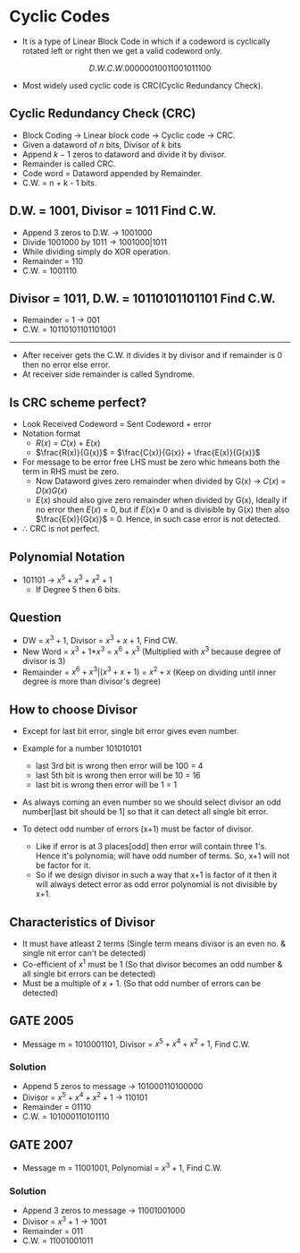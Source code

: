 # Cyclic Codes

- It is a type of Linear Block Code in which if a codeword is cyclically rotated left or right then we get a valid codeword only.

```math
D.W.   C.W.
 00    000
 01    001
 10    010
 11    100
```
- Most widely used cyclic code is CRC(Cyclic Redundancy Check).

## Cyclic Redundancy Check (CRC)

- Block Coding $\rightarrow$ Linear block code $\rightarrow$ Cyclic code $\rightarrow$ CRC.
- Given a dataword of $n$ bits, Divisor of $k$ bits
- Append $k-1$ zeros to dataword and divide it by divisor.
- Remainder is called CRC.
- Code word = Dataword appended by Remainder.
- C.W. = n + k - 1 bits.

## D.W. = 1001, Divisor = 1011 Find C.W.

- Append 3 zeros to D.W. $\rightarrow$ 1001000
- Divide 1001000 by 1011 $\rightarrow$ 1001000|1011
- While dividing simply do XOR operation.
- Remainder = 110
- C.W. = 1001110

## Divisor = 1011, D.W. = 10110101101101 Find C.W.

- Remainder = 1 $\rightarrow$ 001
- C.W. = 10110101101101001

---
- After receiver gets the C.W. it divides it by divisor and if remainder is 0 then no error else error.
- At receiver side remainder is called Syndrome.

## Is CRC scheme perfect?
- Look Received Codeword = Sent Codeword + error
- Notation format
  - $R(x)$ = $C(x)$ + $E(x)$
  - $\frac{R(x)}{G(x)}$ = $\frac{C(x)}{G(x)} + \frac{E(x)}{G(x)}$
- For message to be error free LHS must be zero whic hmeans both the term in RHS must be zero.
  - Now Dataword gives zero remainder when divided by G(x) $\rightarrow$ $C(x)$ = $D(x)G(x)$
  - $E(x)$ should also give zero remainder when divided by G(x), Ideally if no error then $E(x)$ = 0, but if $E(x) \neq$ 0 and is divisible by G(x) then also $\frac{E(x)}{G(x)}$ = 0. Hence, in such case error is not detected.
- $\therefore$ CRC is not perfect.

## Polynomial Notation

- 101101 $\rightarrow$ $x^5 + x^3 + x^2 + 1$
  - If Degree 5 then 6 bits.

## Question
- DW = $x^3 + 1$, Divisor = $x^3 + x + 1$, Find CW.
- New Word = $x^3 + 1$*$x^3$ = $x^6 + x^3$ (Multiplied with $x^3$ because degree of divisor is 3)
- Remainder = $x^6 + x^3$|($x^3 + x + 1$) = $x^2 + x$ (Keep on dividing until inner degree is more than divisor's degree)

## How to choose Divisor

- Except for last bit error, single bit error gives even number.
- Example for a number 101010101
  - last 3rd bit is wrong then error will be 100 = 4
  - last 5th bit is wrong then error will be 10 = 16
  - last bit is wrong then error will be 1 = 1

- As always coming an even number so we should select divisor an odd number[last bit should be 1] so that it can detect all single bit error.
- To detect odd number of errors (x+1) must be factor of divisor.
  - Like if error is at 3 places[odd] then error will contain three 1's. Hence it's polynomia; will have odd number of terms. So, x+1 will not be factor for it.
  - So if we design divisor in such a way that x+1 is factor of it then it will always detect error as odd error polynomial is not divisible by x+1.    

## Characteristics of Divisor
- It must have atleast 2 terms (Single term means divisor is an even no. & single nit error can't be detected)
- Co-efficient of $x^1$ must be 1 (So that divisor becomes an odd number & all single bit errors can be detected)
- Must be a multiple of $x + 1$. (So that odd number of errors can be detected)

## GATE 2005
- Message m = 1010001101, Divisor = $x^5 + x^4 + x^2 + 1$, Find C.W.

### Solution
- Append 5 zeros to message $\rightarrow$ 101000110100000
- Divisor = $x^5 + x^4 + x^2 + 1$ $\rightarrow$ 110101
- Remainder = 01110
- C.W. = 101000110101110

## GATE 2007
- Message m = 11001001, Polynomial = $x^3 + 1$, Find C.W.

### Solution
- Append 3 zeros to message $\rightarrow$ 11001001000
- Divisor = $x^3 + 1$ $\rightarrow$ 1001
- Remainder = 011
- C.W. = 11001001011